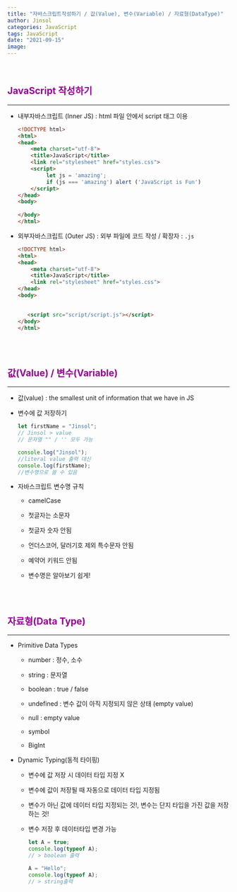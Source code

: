 ```yaml
---
title: "자바스크립트작성하기 / 값(Value), 변수(Variable) / 자료형(DataType)"
author: Jinsol
categories: JavaScript
tags: JavaScript
date: "2021-09-15"
image: 
---
```


<br>

## <span style="color:#990099">JavaScript 작성하기</span>

<hr>

- 내부자바스크립트 (Inner JS) : html 파일 안에서 script 태그 이용

    ```html
    <!DOCTYPE html>
    <html>
    <head>
        <meta charset="utf-8">
        <title>JavaScript</title>
        <link rel="stylesheet" href="styles.css">
        <script>
             let js = 'amazing';
             if (js === 'amazing') alert ('JavaScript is Fun')
        </script>
    </head>
    <body>
       
    </body>
    </html>
    ```

- 외부자바스크립트 (Outer JS) : 외부 파일에 코드 작성 / 확장자 : ` .js `

    ```html
    <!DOCTYPE html>
    <html>
    <head>
        <meta charset="utf-8">
        <title>JavaScript</title>
        <link rel="stylesheet" href="styles.css">
    </head>
    <body>
       

       <script src="script/script.js"></script>
    </body>
    </html>
    ```
    
<br><br>

## <span style="color:#990099">값(Value) / 변수(Variable)</span>

<hr>

- 값(value) : the smallest unit of information that we have in JS

- 변수에 값 저장하기

    ```javascript
    let firstName = "Jinsol";
    // Jinsol > value
    // 문자열 "" / '' 모두 가능

    console.log("Jinsol"); 
    //literal value 출력 대신
    console.log(firstName);
    //변수명으로 쓸 수 있음
    ```


- 자바스크립트 변수명 규칙

    - camelCase

    - 첫글자는 소문자

    - 첫글자 숫자 안됨

    - 언더스코어, 달러기호 제외 특수문자 안됨

    - 예약어 키워드 안됨

    - 변수명은 알아보기 쉽게!

    
<br><br>

## <span style="color:#990099">자료형(Data Type)</span>

<hr>

- Primitive Data Types

    - number : 정수, 소수

    - string : 문자열

    - boolean : true / false

    - undefined : 변수 값이 아직 지정되지 않은 상태 (empty value)

    - null : empty value

    - symbol

    - BigInt

- Dynamic Typing(동적 타이핑)

    - 변수에 값 저장 시 데이터 타입 지정 X

    - 변수에 값이 저장될 때 자동으로 데이터 타입 지정됨

    - 변수가 아닌 값에 데이터 타입 지정되는 것!, 변수는 단지 타입을 가진 값을 저장하는 것!

    - 변수 저장 후 데이터타입 변경 가능

        ```javascript
        let A = true;
        console.log(typeof A); 
        // > boolean 출력

        A = "Hello";
        console.log(typeof A); 
        // > string출력
        ```